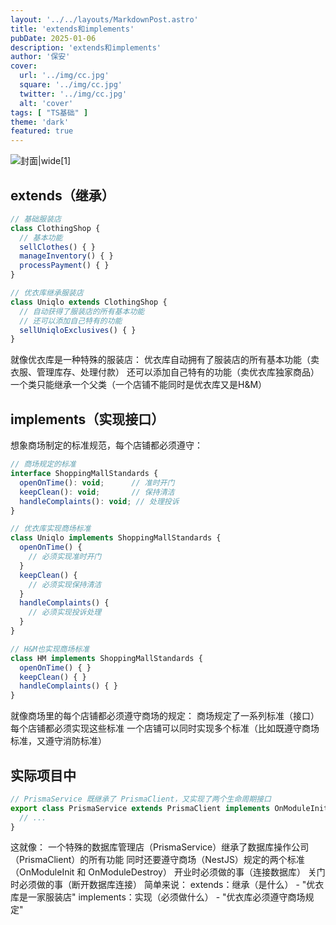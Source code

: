 ```yaml
---
layout: '../../layouts/MarkdownPost.astro'
title: 'extends和implements'
pubDate: 2025-01-06
description: 'extends和implements'
author: '保安'
cover:
  url: '../img/cc.jpg'
  square: '../img/cc.jpg'
  twitter: '../img/cc.jpg'
  alt: 'cover'
tags: [ "TS基础" ]
theme: 'dark'
featured: true
---
```


![封面|wide](/img/cc.jpg)[1]

## extends（继承）

```javascript
// 基础服装店
class ClothingShop {
  // 基本功能
  sellClothes() { }
  manageInventory() { }
  processPayment() { }
}

// 优衣库继承服装店
class Uniqlo extends ClothingShop {
  // 自动获得了服装店的所有基本功能
  // 还可以添加自己特有的功能
  sellUniqloExclusives() { }
}
```

就像优衣库是一种特殊的服装店：
优衣库自动拥有了服装店的所有基本功能（卖衣服、管理库存、处理付款）
还可以添加自己特有的功能（卖优衣库独家商品）
一个类只能继承一个父类（一个店铺不能同时是优衣库又是H&M）


## implements（实现接口）
想象商场制定的标准规范，每个店铺都必须遵守：

```javascript
// 商场规定的标准
interface ShoppingMallStandards {
  openOnTime(): void;      // 准时开门
  keepClean(): void;       // 保持清洁
  handleComplaints(): void; // 处理投诉
}

// 优衣库实现商场标准
class Uniqlo implements ShoppingMallStandards {
  openOnTime() {
    // 必须实现准时开门
  }
  keepClean() {
    // 必须实现保持清洁
  }
  handleComplaints() {
    // 必须实现投诉处理
  }
}

// H&M也实现商场标准
class HM implements ShoppingMallStandards {
  openOnTime() { }
  keepClean() { }
  handleComplaints() { }
}
```
就像商场里的每个店铺都必须遵守商场的规定：
商场规定了一系列标准（接口）
每个店铺都必须实现这些标准
一个店铺可以同时实现多个标准（比如既遵守商场标准，又遵守消防标准）

## 实际项目中

```javascript
// PrismaService 既继承了 PrismaClient，又实现了两个生命周期接口
export class PrismaService extends PrismaClient implements OnModuleInit, OnModuleDestroy {
  // ...
}
```
这就像：
一个特殊的数据库管理店（PrismaService）继承了数据库操作公司（PrismaClient）的所有功能
同时还要遵守商场（NestJS）规定的两个标准（OnModuleInit 和 OnModuleDestroy）
开业时必须做的事（连接数据库）
关门时必须做的事（断开数据库连接）
简单来说：
extends：继承（是什么） - "优衣库是一家服装店"
implements：实现（必须做什么） - "优衣库必须遵守商场规定"